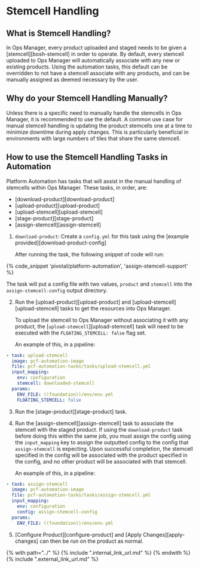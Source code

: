 # Stemcell Handling

## What is Stemcell Handling?
In Ops Manager, every product uploaded and staged needs to be given a [stemcell][bosh-stemcell] in 
order to operate. By default, every stemcell uploaded to Ops Manager will automatically associate
with any new or existing products. Using the automation tasks, this default can be overridden to
not have a stemcell associate with any products, and can be manually assigned as deemed necessary
by the user. 

## Why do your Stemcell Handling Manually?
Unless there is a specific need to manually handle the stemcells in Ops Manager, it is recommended
to use the default. A common use case for manual stemcell handling is updating the product stemcells 
one at a time to minimize downtime during apply changes. This is particularly beneficial in environments
with large numbers of tiles that share the same stemcell. 

## How to use the Stemcell Handling Tasks in Automation
Platform Automation has tasks that will assist in the manual handling of stemcells within 
Ops Manager. These tasks, in order, are:

- [download-product][download-product]
- [upload-product][upload-product]
- [upload-stemcell][upload-stemcell]
- [stage-product][stage-product]
- [assign-stemcell][assign-stemcell]

1. `download-product`: 
    Create a `config.yml` for this task using the [example provided][download-product-config]

    After running the task, the following snippet of code will run:

{% code_snippet 'pivotal/platform-automation', 'assign-stemcell-support' %}

   The task will put a config file with two values, `product` and `stemcell` into the `assign-stemcell-config`
   output directory.

2. Run the [upload-product][upload-product] and [upload-stemcell][upload-stemcell] tasks to get the 
   resources into Ops Manager.

    To upload the stemcell to Ops Manager without associating it with any product, the 
    [`upload-stemcell`][upload-stemcell] task will need to be executed with the `FLOATING_STEMCELL: false` 
    flag set.
    
    An example of this, in a pipeline:

```yaml
- task: upload-stemcell
  image: pcf-automation-image
  file: pcf-automation-tasks/tasks/upload-stemcell.yml
  input_mapping:
    env: configuration
    stemcell: downloaded-stemcell
  params:
    ENV_FILE: ((foundation))/env/env.yml
    FLOATING_STEMCELL: false
```

3. Run the [stage-product][stage-product] task.

4. Run the [assign-stemcell][assign-stemcell] task to associate the stemcell with the staged product.
   If using the `download-product` task before doing this within the same job, you must assign the config
   using the `input_mapping` key to assign the outputted config to the config that `assign-stemcell` is
   expecting. Upon successful completion, the stemcell specified in the config will be associated with the product
   specified in the config, and no other product will be associated with that stemcell.
   
    An example of this, in a pipeline:

```yaml
- task: assign-stemcell
  image: pcf-automation-image
  file: pcf-automation-tasks/tasks/assign-stemcell.yml
  input_mapping:
    env: configuration
    config: assign-stemcell-config
  params:
    ENV_FILE: ((foundation))/env/env.yml
```
   

5. [Configure Product][configure-product] and [Apply Changes][apply-changes] can then be run on the 
product as normal.

{% with path="../" %}
    {% include ".internal_link_url.md" %}
{% endwith %}
{% include ".external_link_url.md" %}
